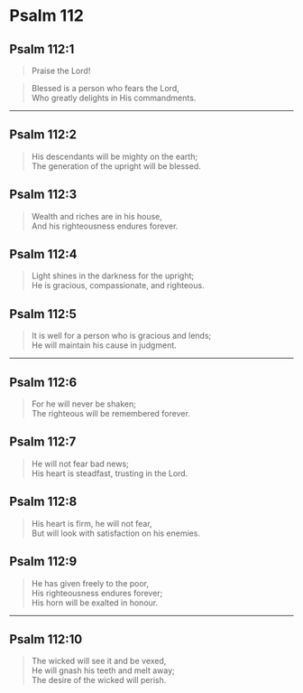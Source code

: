 # Psalm 112

## Psalm 112:1

> Praise the Lord!

> Blessed is a person who fears the Lord,  
> Who greatly delights in His commandments.

---

## Psalm 112:2

> His descendants will be mighty on the earth;  
> The generation of the upright will be blessed.

## Psalm 112:3

> Wealth and riches are in his house,  
> And his righteousness endures forever.

## Psalm 112:4

> Light shines in the darkness for the upright;  
> He is gracious, compassionate, and righteous.

## Psalm 112:5

> It is well for a person who is gracious and lends;  
> He will maintain his cause in judgment.

---

## Psalm 112:6

> For he will never be shaken;  
> The righteous will be remembered forever.

## Psalm 112:7

> He will not fear bad news;  
> His heart is steadfast, trusting in the Lord.

## Psalm 112:8

> His heart is firm, he will not fear,  
> But will look with satisfaction on his enemies.

## Psalm 112:9

> He has given freely to the poor,  
> His righteousness endures forever;  
> His horn will be exalted in honour.

---

## Psalm 112:10

> The wicked will see it and be vexed,  
> He will gnash his teeth and melt away;  
> The desire of the wicked will perish.
